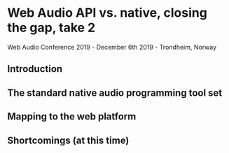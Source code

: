 # Web Audio API vs. native, closing the gap, take 2

Web Audio Conference 2019 - December 6th 2019 - Trondheim, Norway

## Introduction

## The standard native audio programming tool set

## Mapping to the web platform

## Shortcomings (at this time)


